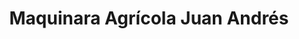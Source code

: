 ---
title: "Maquinara Agrícola Juan Andrés"
url: /hinojosa-del-duque/maquinara-agricola-juan-andres/
shop: general
---